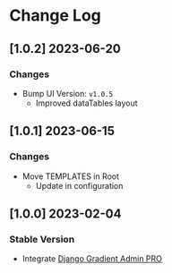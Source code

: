 # Change Log

## [1.0.2] 2023-06-20
### Changes

- Bump UI Version: `v1.0.5`
  - Improved dataTables layout 

## [1.0.1] 2023-06-15
### Changes

- Move TEMPLATES in Root
  - Update in configuration

## [1.0.0] 2023-02-04
### Stable Version

- Integrate [Django Gradient Admin PRO](https://github.com/app-generator/django-admin-gradient-pro) 

